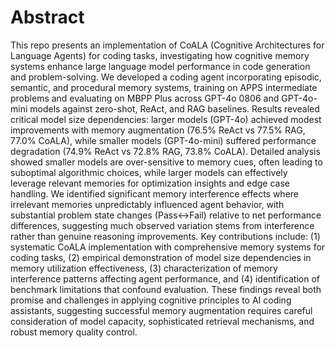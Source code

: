 # Abstract

This repo presents an implementation of CoALA (Cognitive Architectures for Language Agents) for coding tasks, investigating how cognitive memory systems enhance large language model performance in code generation and problem-solving. We developed a coding agent incorporating episodic, semantic, and procedural memory systems, training on APPS intermediate problems and evaluating on MBPP Plus across GPT-4o 0806 and GPT-4o-mini models against zero-shot, ReAct, and RAG baselines. Results revealed critical model size dependencies: larger models (GPT-4o) achieved modest improvements with memory augmentation (76.5% ReAct vs 77.5% RAG, 77.0% CoALA), while smaller models (GPT-4o-mini) suffered performance degradation (74.9% ReAct vs 72.8% RAG, 73.8% CoALA). Detailed analysis showed smaller models are over-sensitive to memory cues, often leading to suboptimal algorithmic choices, while larger models can effectively leverage relevant memories for optimization insights and edge case handling. We identified significant memory interference effects where irrelevant memories unpredictably influenced agent behavior, with substantial problem state changes (Pass↔Fail) relative to net performance differences, suggesting much observed variation stems from interference rather than genuine reasoning improvements. Key contributions include: (1) systematic CoALA implementation with comprehensive memory systems for coding tasks, (2) empirical demonstration of model size dependencies in memory utilization effectiveness, (3) characterization of memory interference patterns affecting agent performance, and (4) identification of benchmark limitations that confound evaluation. These findings reveal both promise and challenges in applying cognitive principles to AI coding assistants, suggesting successful memory augmentation requires careful consideration of model capacity, sophisticated retrieval mechanisms, and robust memory quality control.
